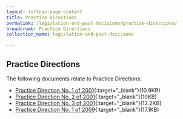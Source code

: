 ```yaml
---
layout: leftnav-page-content
title: Practice Directions
permalink: /legislation-and-past-decisions/practice-directions/
breadcrumb: Practice Directions
collection_name: legislation-and-past-decisions

---
```


Practice Directions
---
The following documents relate to Practice Directions:<br>

* [Practice Direction No. 1 of 2001](/files/PracticeDirection-PD1-2001-12Aug091.pdf){:target="_blank"}(10.9KB)
* [Practice Direction No. 2 of 2001](/files/PracticeDirection-PD2-2001-12Aug09.pdf){:target="_blank"}(10KB)
* [Practice Direction No. 3 of 2001](/files/PracticeDirection-PD3-2001-12Aug093.pdf){:target="_blank"}(12.2KB)
* [Practice Direction No. 1 of 2009](/files/PracticeDirection-PD1-2009-MiLAAS-21Aug091.pdf){:target="_blank"}(17.1KB)
